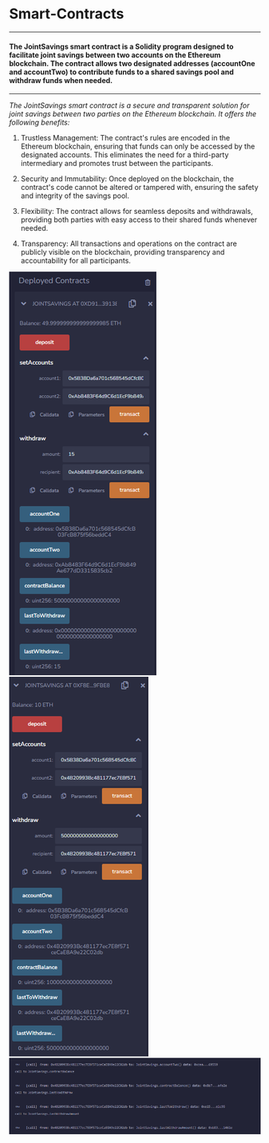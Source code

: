 # Smart-Contracts
---
####  The JointSavings smart contract is a Solidity program designed to facilitate joint savings between two accounts on the Ethereum blockchain. The contract allows two designated addresses (accountOne and accountTwo) to contribute funds to a shared savings pool and withdraw funds when needed.
---
*The JointSavings smart contract is a secure and transparent solution for joint savings between two parties on the Ethereum blockchain. It offers the following benefits:*

1. Trustless Management: The contract's rules are encoded in the Ethereum blockchain, ensuring that funds can only be accessed by the designated accounts. This eliminates the need for a third-party intermediary and promotes trust between the participants.

2. Security and Immutability: Once deployed on the blockchain, the contract's code cannot be altered or tampered with, ensuring the safety and integrity of the savings pool.

3. Flexibility: The contract allows for seamless deposits and withdrawals, providing both parties with easy access to their shared funds whenever needed.

4. Transparency: All transactions and operations on the contract are publicly visible on the blockchain, providing transparency and accountability for all participants.

![An image shows a the deployed contract.](Images/ethereum-org.png)
![An image shows a the deployed contract.](Images/remix.ethereum.org.png)
![An image shows a the deployed contract.](Images/752_remix.ethereum.org.png)